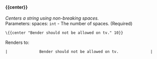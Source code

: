 #### \{{center}}
_Centers a string using non-breaking spaces._
<br>Parameters: spaces: `int` - The number of spaces. (Required)

```html
\{{center "Bender should not be allowed on tv." 10}}
```
Renders to:

```
|              Bender should not be allowed on tv.              |
```
